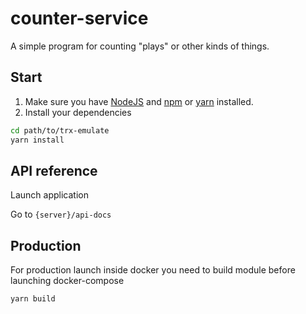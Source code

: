 # counter-service

A simple program for counting "plays" or other kinds of things.

## Start

1. Make sure you have [NodeJS](https://nodejs.org/) and [npm](https://www.npmjs.com/) or [yarn](https://yarnpkg.com/) installed.
1. Install your dependencies

```bash
cd path/to/trx-emulate
yarn install
```

## API reference

Launch application

Go to `{server}/api-docs`

## Production

For production launch inside docker you need to build module before launching docker-compose

```bash
yarn build
```

